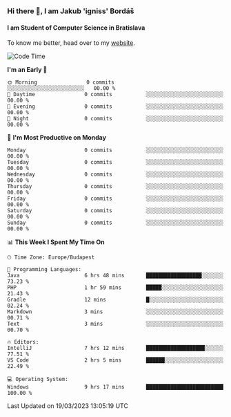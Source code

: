 ### Hi there 👋, I am Jakub 'igniss' Bordáš

#### I am Student of Computer Science in Bratislava
To know me better, head over to my [website](https://bordas.sk).


<!--START_SECTION:waka-->
![Code Time](http://img.shields.io/badge/Code%20Time-1%2C066%20hrs%2057%20mins-blue)

**I'm an Early 🐤** 

```text
🌞 Morning                0 commits           ░░░░░░░░░░░░░░░░░░░░░░░░░   00.00 % 
🌆 Daytime                0 commits           ░░░░░░░░░░░░░░░░░░░░░░░░░   00.00 % 
🌃 Evening                0 commits           ░░░░░░░░░░░░░░░░░░░░░░░░░   00.00 % 
🌙 Night                  0 commits           ░░░░░░░░░░░░░░░░░░░░░░░░░   00.00 % 
```
📅 **I'm Most Productive on Monday** 

```text
Monday                   0 commits           ░░░░░░░░░░░░░░░░░░░░░░░░░   00.00 % 
Tuesday                  0 commits           ░░░░░░░░░░░░░░░░░░░░░░░░░   00.00 % 
Wednesday                0 commits           ░░░░░░░░░░░░░░░░░░░░░░░░░   00.00 % 
Thursday                 0 commits           ░░░░░░░░░░░░░░░░░░░░░░░░░   00.00 % 
Friday                   0 commits           ░░░░░░░░░░░░░░░░░░░░░░░░░   00.00 % 
Saturday                 0 commits           ░░░░░░░░░░░░░░░░░░░░░░░░░   00.00 % 
Sunday                   0 commits           ░░░░░░░░░░░░░░░░░░░░░░░░░   00.00 % 
```


📊 **This Week I Spent My Time On** 

```text
🕑︎ Time Zone: Europe/Budapest

💬 Programming Languages: 
Java                     6 hrs 48 mins       ██████████████████░░░░░░░   73.23 % 
PHP                      1 hr 59 mins        █████░░░░░░░░░░░░░░░░░░░░   21.43 % 
Gradle                   12 mins             █░░░░░░░░░░░░░░░░░░░░░░░░   02.24 % 
Markdown                 3 mins              ░░░░░░░░░░░░░░░░░░░░░░░░░   00.71 % 
Text                     3 mins              ░░░░░░░░░░░░░░░░░░░░░░░░░   00.70 % 

🔥 Editors: 
IntelliJ                 7 hrs 12 mins       ███████████████████░░░░░░   77.51 % 
VS Code                  2 hrs 5 mins        ██████░░░░░░░░░░░░░░░░░░░   22.49 % 

💻 Operating System: 
Windows                  9 hrs 17 mins       █████████████████████████   100.00 % 
```


 Last Updated on 19/03/2023 13:05:19 UTC
<!--END_SECTION:waka-->
